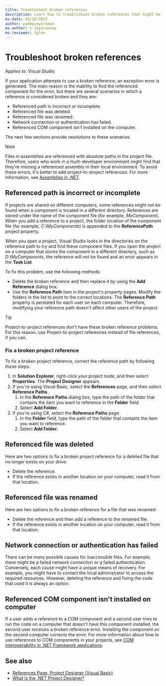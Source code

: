 ```yaml
---
title: Troubleshoot broken references
description: Learn how to troubleshoot broken references that might be caused by something other than your application's inability to find the referred component.
ms.date: 03/10/2023
author: padmajayaraman
ms.author: v-jayaramanp
ms.reviewer: tglee
---
```

# Troubleshoot broken references

_Applies to:_&nbsp;Visual Studio

If your application attempts to use a broken reference, an exception error is generated. The main reason is the inability to find the referenced component for the error, but there are several scenarios in which a reference is considered broken and they are:

- Referenced path is incorrect or incomplete.
- Referenced file was deleted.
- Referenced file was renamed.
- Network connection or authentication has failed.
- Referenced COM component isn't installed on the computer.

The next few sections provide resolutions to these scenarios.

> [!NOTE]
> Files in assemblies are referenced with absolute paths in the project file. Therefore, users who work in a multi-developer environment might find that they're missing a referenced assembly in their local environment. To avoid these errors, it's better to add project-to-project references. For more information, see [Assemblies in .NET](/dotnet/standard/assembly/).

## Referenced path is incorrect or incomplete

If projects are shared on different computers, some references might not be found when a component is located in a different directory. References are stored under the name of the component file (for example, _MyComponent_). When you add a reference to a project, the folder location of the component file (for example, _C:\MyComponents_) is appended to the **ReferencePath** project property.

When you open a project, Visual Studio looks in the directories on the reference path to try and find these component files. If you open the project on a computer that stores the component in a different directory, such as _D:\MyComponents_, the reference will not be found and an error appears in the **Task List**.

To fix this problem, use the following methods:

- Delete the broken reference and then replace it by using the **Add Reference** dialog box.
- Use the **Reference Path** item in the project's property pages. Modify the folders in the list to point to the correct locations. The **Reference Path** property is persisted for each user on each computer. Therefore, modifying your reference path doesn't affect other users of the project.

> [!TIP]
> Project-to-project references don't have these broken reference problems. For this reason, use Project-to-project references instead of file references, if you can.

### Fix a broken project reference

To fix a broken project reference, correct the reference path by following these steps:

1. In **Solution Explorer**, right-click your project node, and then select **Properties**.
   The **Project Designer** appears.
1. If you're using Visual Basic, select the **References** page, and then select **Reference Paths** .
   1. In the **Reference Paths** dialog box, type the path of the folder that contains the item you want to reference in the **Folder** field.
   1. Select **Add Folder**.
1. If you're using C#, select the **Reference Paths** page.
    1. In the **Folder** field, type the path of the folder that contains the item you want to reference.
    1. Select **Add Folder**.

## Referenced file was deleted

Here are two options to fix a broken project reference for a deleted file that no longer exists on your drive:

- Delete the reference.
- If the reference exists in another location on your computer, read it from that location.

## Referenced file was renamed

Here are two options to fix a broken reference for a file that was renamed:

- Delete the reference and then add a reference to the renamed file.
- If the reference exists in another location on your computer, read it from that location.

## Network connection or authentication has failed

There can be many possible causes for inaccessible files. For example, there might be a failed network connection or a failed authentication. Conversely, each cause might have a unique means of recovery. For example, you might have to contact the local administrator to access the required resources. However, deleting the reference and fixing the code that used it is always an option.

## Referenced COM component isn't installed on computer

If a user adds a reference to a COM component and a second user tries to run the code on a computer that doesn't have this component installed, the second user receives a broken reference error. Installing the component on the second computer corrects the error. For more information about how to use references to COM components in your projects, see [COM interoperability in .NET Framework applications](/dotnet/visual-basic/programming-guide/com-interop/com-interoperability-in-net-framework-applications).

## See also

- [References Page, Project Designer (Visual Basic)](/visualstudio/ide/reference/references-page-project-designer-visual-basic)
- [What is the .NET Project Designer?](/visualstudio/ide/reference/project-properties-reference)